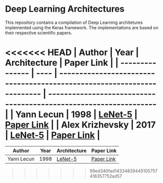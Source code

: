 # Deep Learning Architectures

 This repository contains a compilation of Deep Learning architetures implemented using the Keras framework. The implementations are based on their respective scientific papers. 

<<<<<<< HEAD
| Author          | Year | Architecture                                                            | Paper Link                                                        |
| --------------- | ---- | ----------------------------------------------------------------------- | ----------------------------------------------------------------- |
| Yann Lecun      | 1998 | [LeNet-5](github.com/andrematte/deep-learning-architectures/lenet5.py)  | [Paper Link](http://yann.lecun.com/exdb/publis/pdf/lecun-01a.pdf) |
| Alex Krizhevsky | 2017 | [LeNet-5](github.com/andrematte/deep-learning-architectures/alexnet.py) | [Paper Link](https://dl.acm.org/doi/10.1145/3065386)              |
=======
| Author     | Year | Architecture                                                           | Paper Link                                                        |
| ---------- | ---- | ---------------------------------------------------------------------- | ----------------------------------------------------------------- |
| Yann Lecun | 1998 | [LeNet-5](https://github.com/andrematte/deep-learning-architectures/blob/master/lenet5.py) | [Paper Link](http://yann.lecun.com/exdb/publis/pdf/lecun-01a.pdf) |
>>>>>>> 99ed340fad14334839445105757418357752ad57
